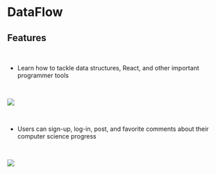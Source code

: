 # DataFlow 

## Features

<br />

- Learn how to tackle data structures, React, and other important programmer tools

<br />

![](/dataflow5.gif)

<br />

- Users can sign-up, log-in, post, and favorite comments about their computer science progress

<br />

![](/dataflowauth2.gif)

